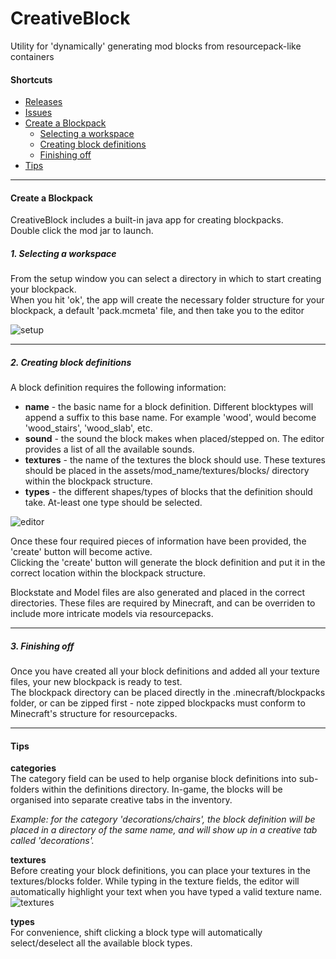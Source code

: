 # CreativeBlock
Utility for 'dynamically' generating mod blocks from resourcepack-like containers

#### Shortcuts
- [Releases](https://github.com/dags-/CreativeBlock/releases)
- [Issues](https://github.com/dags-/CreativeBlock/issues)
- [Create a Blockpack](https://github.com/dags-/CreativeBlock#create-a-blockpack)
  * [Selecting a workspace](https://github.com/dags-/CreativeBlock#1-selecting-a-workspace)
  * [Creating block definitions](https://github.com/dags-/CreativeBlock#2-creating-block-definitions)
  * [Finishing off](https://github.com/dags-/CreativeBlock#3-finishing-off)
- [Tips](https://github.com/dags-/CreativeBlock#tips)

___
#### Create a Blockpack
CreativeBlock includes a built-in java app for creating blockpacks.  
Double click the mod jar to launch.

##### 1. Selecting a workspace
From the setup window you can select a directory in which to start creating your blockpack.  
When you hit 'ok', the app will create the necessary folder structure for your blockpack, a default 'pack.mcmeta' file, and then take you to the editor

![setup](https://raw.githubusercontent.com/dags-/CreativeBlock/resources/image/setup.png)
___
##### 2. Creating block definitions
A block definition requires the following information:
- **name** - the basic name for a block definition. Different blocktypes will append a suffix to this base name. For example 'wood', would become 'wood_stairs', 'wood_slab', etc.
- **sound** - the sound the block makes when placed/stepped on. The editor provides a list of all the available sounds.
- **textures** - the name of the textures the block should use. These textures should be placed in the assets/mod_name/textures/blocks/ directory within the blockpack structure.
- **types** - the different shapes/types of blocks that the definition should take. At-least one type should be selected.

![editor](https://raw.githubusercontent.com/dags-/CreativeBlock/resources/image/editor.png)

Once these four required pieces of information have been provided, the 'create' button will become active.  
Clicking the 'create' button will generate the block definition and put it in the correct location within the blockpack structure.   

Blockstate and Model files are also generated and placed in the correct directories. These files are required by Minecraft, and can be overriden to include more intricate models via resourcepacks.
___
##### 3. Finishing off
Once you have created all your block definitions and added all your texture files, your new blockpack is ready to test.  
The blockpack directory can be placed directly in the .minecraft/blockpacks folder, or can be zipped first - note zipped blockpacks must conform to Minecraft's structure for resourcepacks.
___
#### Tips

**categories**  
The category field can be used to help organise block definitions into sub-folders within the definitions directory. In-game, the blocks will be organised into separate creative tabs in the inventory.

_Example: for the category 'decorations/chairs', the block definition will be placed in a directory of the same name, and will show up in a creative tab called 'decorations'._

**textures**  
Before creating your block definitions, you can place your textures in the textures/blocks folder. While typing in the texture fields, the editor will automatically highlight your text when you have typed a valid texture name.
![textures](https://raw.githubusercontent.com/dags-/CreativeBlock/resources/image/texture.gif)

**types**  
For convenience, shift clicking a block type will automatically select/deselect all the available block types.
